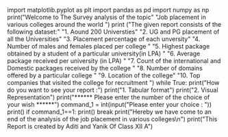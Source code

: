import matplotlib.pyplot as plt
import pandas as pd
import numpy as np
print("Welcome to The Survey analysis of the topic"
      "Job placement in various colleges around the world ")
print ("The given report consists of the following dataset:"
       "1. Aound 200 Universties"
       "2. UG and PG placement of all the Universities"
       "3. Placement percentage of each unversity"
       "4. Number of males and females placed per college "
       "5. Highest package obtained by a student of a particular university(in LPA) "
       "6. Average package received per university (in LPA) "
       "7. Count of the international and Domestic packages received by the college "
       "8. Number of domains offered by a particular college "
       "9. Location of the college"
       "10. Top companies that visited the college for recruitment ")
while True:
    print("How do you want to see your report :")
    print("1. Tabular format")
    print("2. Visual Representation")
    print("****** Please enter the number of the choice of your wish ******")
    command_1 = int(input("Please enter your choice : "))
    print()
    if command_1==1:
        print()
    break
print("Hereby we have come to an end of the analysis of the job placement in various colleges\n")
print("This Report is created by Aditi and Yanik Of Class XII A")
